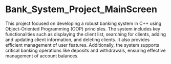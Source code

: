 # Bank_System_Project_MainScreen
This project focused on developing a robust banking system in C++ using Object-Oriented Programming (OOP) principles. The system includes key functionalities such as displaying the client list, searching for clients, adding and updating client information, and deleting clients. It also provides efficient management of user features. Additionally, the system supports critical banking operations like deposits and withdrawals, ensuring effective management of account balances.
